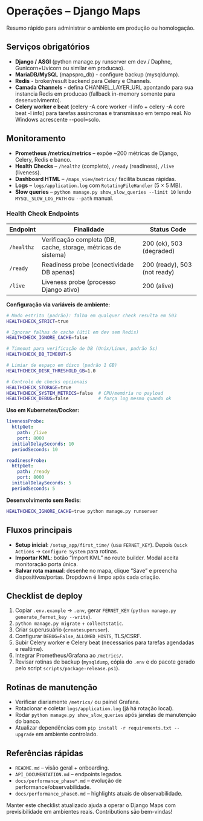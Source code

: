 # Operações – Django Maps

Resumo rápido para administrar o ambiente em produção ou homologação.

## Serviços obrigatórios
- **Django / ASGI** (python manage.py runserver em dev / Daphne, Gunicorn+Uvicorn ou similar em producao).
- **MariaDB/MySQL** (mapspro_db) - configure backup (mysqldump).
- **Redis** - broker/result backend para Celery e Channels.
- **Camada Channels** - defina CHANNEL_LAYER_URL apontando para sua instancia Redis em producao (fallback in-memory somente para desenvolvimento).
- **Celery worker e beat** (celery -A core worker -l info + celery -A core beat -l info) para tarefas assincronas e transmissao em tempo real. No Windows acrescente --pool=solo.


## Monitoramento
- **Prometheus /metrics/metrics** – expõe ~200 métricas de Django, Celery, Redis e banco.
- **Health Checks** – `/healthz` (completo), `/ready` (readiness), `/live` (liveness).
- **Dashboard HTML** – `/maps_view/metrics/` facilita buscas rápidas.
- **Logs** – `logs/application.log` com `RotatingFileHandler` (5 × 5 MB).
- **Slow queries** – `python manage.py show_slow_queries --limit 10` lendo `MYSQL_SLOW_LOG_PATH` ou `--path` manual.

### Health Check Endpoints

| Endpoint | Finalidade | Status Code |
|----------|------------|-------------|
| `/healthz` | Verificação completa (DB, cache, storage, métricas de sistema) | 200 (ok), 503 (degraded) |
| `/ready` | Readiness probe (conectividade DB apenas) | 200 (ready), 503 (not ready) |
| `/live` | Liveness probe (processo Django ativo) | 200 (alive) |

**Configuração via variáveis de ambiente:**

```bash
# Modo estrito (padrão): falha em qualquer check resulta em 503
HEALTHCHECK_STRICT=true

# Ignorar falhas de cache (útil em dev sem Redis)
HEALTHCHECK_IGNORE_CACHE=false

# Timeout para verificação de DB (Unix/Linux, padrão 5s)
HEALTHCHECK_DB_TIMEOUT=5

# Limiar de espaço em disco (padrão 1 GB)
HEALTHCHECK_DISK_THRESHOLD_GB=1.0

# Controle de checks opcionais
HEALTHCHECK_STORAGE=true
HEALTHCHECK_SYSTEM_METRICS=false  # CPU/memória no payload
HEALTHCHECK_DEBUG=false           # força log mesmo quando ok
```

**Uso em Kubernetes/Docker:**

```yaml
livenessProbe:
  httpGet:
    path: /live
    port: 8000
  initialDelaySeconds: 10
  periodSeconds: 10

readinessProbe:
  httpGet:
    path: /ready
    port: 8000
  initialDelaySeconds: 5
  periodSeconds: 5
```

**Desenvolvimento sem Redis:**
```bash
HEALTHCHECK_IGNORE_CACHE=true python manage.py runserver
```

## Fluxos principais
- **Setup inicial**: `/setup_app/first_time/` (usa `FERNET_KEY`). Depois `Quick Actions` → `Configure System` para rotinas.
- **Importar KML**: botão “Import KML” no route builder. Modal aceita monitoração porta única.
- **Salvar rota manual**: desenhe no mapa, clique “Save” e preencha dispositivos/portas. Dropdown é limpo após cada criação.

## Checklist de deploy
1. Copiar `.env.example` → `.env`, gerar `FERNET_KEY` (`python manage.py generate_fernet_key --write`).
2. `python manage.py migrate` + `collectstatic`.
3. Criar superusuário (`createsuperuser`).
4. Configurar `DEBUG=False`, `ALLOWED_HOSTS`, TLS/CSRF.
5. Subir Celery worker e Celery beat (necessarios para tarefas agendadas e realtime).
6. Integrar Prometheus/Grafana ao `/metrics/`.
7. Revisar rotinas de backup (`mysqldump`, cópia do `.env` e do pacote gerado pelo script `scripts/package-release.ps1`).

## Rotinas de manutenção
- Verificar diariamente `/metrics/` ou painel Grafana.
- Rotacionar e coletar `logs/application.log` (já há rotação local).
- Rodar `python manage.py show_slow_queries` após janelas de manutenção do banco.
- Atualizar dependências com `pip install -r requirements.txt --upgrade` em ambiente controlado.

## Referências rápidas
- `README.md` – visão geral + onboarding.
- `API_DOCUMENTATION.md` – endpoints legados.
- `docs/performance_phase*.md` – evolução de performance/observabilidade.
- `docs/performance_phase6.md` – highlights atuais de observabilidade.

Manter este checklist atualizado ajuda a operar o Django Maps com previsibilidade em ambientes reais. Contributions são bem-vindas!

